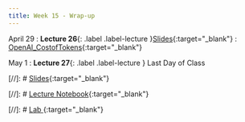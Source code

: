 ```yaml
---
title: Week 15 - Wrap-up
---
```


April 29
: **Lecture 26**{: .label .label-lecture }[Slides](https://docs.google.com/presentation/d/15lROnqgVq93ry7cRN67pVUsgTwb4nqCVketXhWOsFc0/edit?usp=sharing){:target="_blank"}
: [OpenAI_CostofTokens](https://datahub.berkeley.edu/hub/user-redirect/git-pull?repo=https%3A%2F%2Fgithub.com%2FUCB-Econ-148%2Fecon148-sp25&branch=main&urlpath=lab%2Ftree%2Fecon148-sp25%2Flec%2Flec15.1%2FOpenAI_API.ipynb){:target="_blank"} 


May 1
: **Lecture 27**{: .label .label-lecture }  Last Day of Class 

[//]: # [Slides](){:target="_blank"} 

[//]: # [Lecture Notebook](){:target="_blank"} 

[//]: # [Lab ](){:target="_blank"} 

